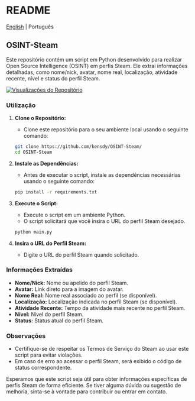 # README
[English](README.md) | Português


## OSINT-Steam

Este repositório contém um script em Python desenvolvido para realizar Open Source Intelligence (OSINT) em perfis Steam. Ele extrai informações detalhadas, como nome/nick, avatar, nome real, localização, atividade recente, nível e status do perfil Steam.

[![Visualizações do Repositório](https://komarev.com/ghpvc/?username=kensdy&label=Visualizações&color=brightgreen)](https://github.com/kensdy/OSINT-Steam)

### Utilização

1. **Clone o Repositório:**
   - Clone este repositório para o seu ambiente local usando o seguinte comando:

   ```bash
   git clone https://github.com/kensdy/OSINT-Steam/
   cd OSINT-Steam
   ```

2. **Instale as Dependências:**
   - Antes de executar o script, instale as dependências necessárias usando o seguinte comando:

   ```bash
   pip install -r requirements.txt
   ```

3. **Execute o Script:**
   - Execute o script em um ambiente Python.
   - O script solicitará que você insira o URL do perfil Steam desejado.

   ```bash
   python main.py
   ```

4. **Insira o URL do Perfil Steam:**
   - Digite o URL do perfil Steam quando solicitado.

### Informações Extraídas

- **Nome/Nick:** Nome ou apelido do perfil Steam.
- **Avatar:** Link direto para a imagem do avatar.
- **Nome Real:** Nome real associado ao perfil (se disponível).
- **Localização:** Localização indicada no perfil Steam (se disponível).
- **Atividade Recente:** Tempo da atividade mais recente no perfil Steam.
- **Nível:** Nível do perfil Steam.
- **Status:** Status atual do perfil Steam.

### Observações

- Certifique-se de respeitar os Termos de Serviço do Steam ao usar este script para evitar violações.
- Em caso de erro ao acessar o perfil Steam, será exibido o código de status correspondente.

Esperamos que este script seja útil para obter informações específicas de perfis Steam de forma eficiente. Se tiver alguma dúvida ou sugestão de melhoria, sinta-se à vontade para contribuir ou entrar em contato.
